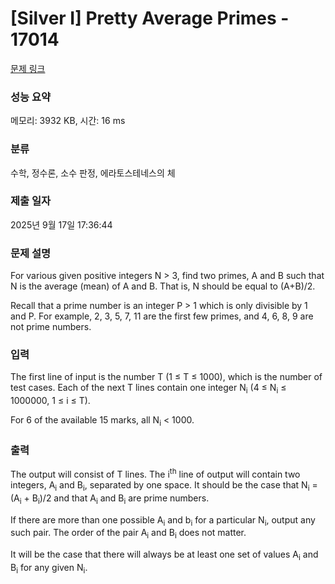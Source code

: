 # [Silver I] Pretty Average Primes - 17014 

[문제 링크](https://www.acmicpc.net/problem/17014) 

### 성능 요약

메모리: 3932 KB, 시간: 16 ms

### 분류

수학, 정수론, 소수 판정, 에라토스테네스의 체

### 제출 일자

2025년 9월 17일 17:36:44

### 문제 설명

<p>For various given positive integers N > 3, find two primes, A and B such that N is the average (mean) of A and B. That is, N should be equal to (A+B)/2.</p>

<p>Recall that a prime number is an integer P > 1 which is only divisible by 1 and P. For example, 2, 3, 5, 7, 11 are the first few primes, and 4, 6, 8, 9 are not prime numbers.</p>

### 입력 

 <p>The first line of input is the number T (1 ≤ T ≤ 1000), which is the number of test cases. Each of the next T lines contain one integer N<sub>i</sub> (4 ≤ N<sub>i</sub> ≤ 1000000, 1 ≤ i ≤ T).</p>

<p>For 6 of the available 15 marks, all N<sub>i</sub> < 1000.</p>

### 출력 

 <p>The output will consist of T lines. The i<sup>th</sup> line of output will contain two integers, A<sub>i</sub> and B<sub>i</sub>, separated by one space. It should be the case that N<sub>i</sub> = (A<sub>i</sub> + B<sub>i</sub>)/2 and that A<sub>i</sub> and B<sub>i</sub> are prime numbers.</p>

<p>If there are more than one possible A<sub>i</sub> and b<sub>i</sub> for a particular N<sub>i</sub>, output any such pair. The order of the pair A<sub>i</sub> and B<sub>i</sub> does not matter.</p>

<p>It will be the case that there will always be at least one set of values A<sub>i</sub> and B<sub>i</sub> for any given N<sub>i</sub>.</p>

